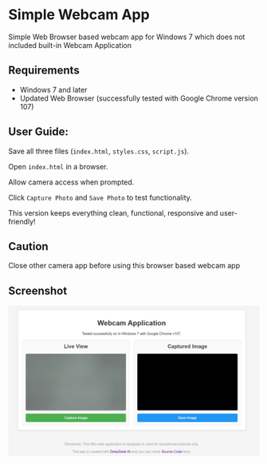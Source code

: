 # Simple Webcam App
Simple Web Browser based webcam app for Windows 7 which does not included built-in Webcam Application

## Requirements
- Windows 7 and later
- Updated Web Browser (successfully tested with Google Chrome version 107)

## User Guide:
Save all three files (`index.html`, `styles.css`, `script.js`).

Open `index.html` in a browser.

Allow camera access when prompted.

Click `Capture Photo` and `Save Photo` to test functionality.

This version keeps everything clean, functional, responsive and user-friendly! 

## Caution
Close other camera app before using this browser based webcam app

## Screenshot
<img src="https://github.com/chitkokooo/webcam/blob/main/obj/screenshot.png" alt="screenshot">
